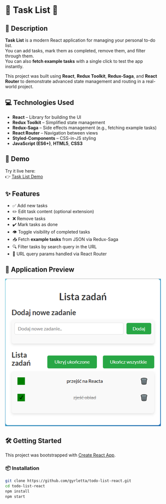 # 🎯 Task List 📝

## 📄 Description

**Task List** is a modern React application for managing your personal to-do list.  
You can add tasks, mark them as completed, remove them, and filter through them.  
You can also **fetch example tasks** with a single click to test the app instantly.

This project was built using **React**, **Redux Toolkit**, **Redux-Saga**, and **React Router** to demonstrate advanced state management and routing in a real-world project.

## 💻 Technologies Used

- **React** – Library for building the UI
- **Redux Toolkit** – Simplified state management
- **Redux-Saga** – Side effects management (e.g., fetching example tasks)
- **React Router** – Navigation between views
- **Styled-Components** – CSS-in-JS styling
- **JavaScript (ES6+)**, **HTML5**, **CSS3**

## 🚀 Demo

Try it live here:  
👉 [Task List Demo](https://gyrletta.github.io/todo-list-react/)

## ✨ Features

- ✅ Add new tasks
- ✏️ Edit task content (optional extension)
- ❌ Remove tasks
- ✔️ Mark tasks as done
- 👁️ Toggle visibility of completed tasks
- 📥 Fetch **example tasks** from JSON via Redux-Saga
- 🔍 Filter tasks by search query in the URL
- 🧭 URL query params handled via React Router

## 📸 Application Preview

![Task List App Screenshot](./public/ToDoList.PNG)

## 🛠️ Getting Started

This project was bootstrapped with [Create React App](https://github.com/facebook/create-react-app).

### 📦 Installation

```bash
git clone https://github.com/gyrletta/todo-list-react.git
cd todo-list-react
npm install
npm start
```
